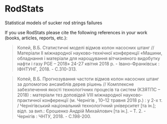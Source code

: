 # RodStats
Statistical models of sucker rod strings failures

If you use RodStats please cite the following references in your work (books, articles, reports, etc.):

> Копей, В.Б. Статистичні моделі відмов колон насосних штанг // Матеріали II міжнародної науково-технічної конференції «Машини, обладнання і матеріали для нарощування вітчизняного видобутку нафти і газу PGE – 2018» 24-27 квітня 2018 р. - Івано-Франківськ : ІФНТУНГ, 2018. - С.310-313.

> Копей, В.Б. Прогнозування частоти відмов колон насосних штанг за допомогою ансамблів дерев рішень // Комплексне забезпечення якості технологічних процесів та систем (КЗЯТПС – 2018) : матеріали тез доповідей VІІІ міжнародної науково-практичної конференції (м. Чернігів , 10–12 травня 2018 р.) : у 2-х т. / Чернігівський національний технологічний університет [та ін.]; відп. за вип.: Єрошенко Андрій Михайлович [та ін.]. – Т. 2. - Чернігів : ЧНТУ, 2018. - С.198-200.
